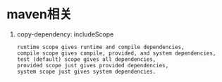 # maven相关
1. copy-dependency:
    includeScope
    ```
    runtime scope gives runtime and compile dependencies,
    compile scope gives compile, provided, and system dependencies,
    test (default) scope gives all dependencies,
    provided scope just gives provided dependencies,
    system scope just gives system dependencies.

    ```
